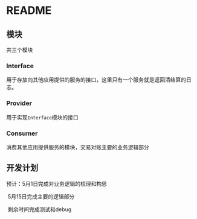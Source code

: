 README
======

## 模块

共三个模块

### Interface

用于存放向其他应用提供的服务的接口，这里只有一个服务就是返回清结算的日志。

### Provider

用于实现`Interface`模块的接口

### Consumer

消费其他应用提供服务的模块，交易对账主要的业务逻辑部分

## 开发计划

预计：5月1日完成对业务逻辑的梳理和构思

​	   5月15日完成主要的逻辑部分

​	   剩余时间完成测试和debug